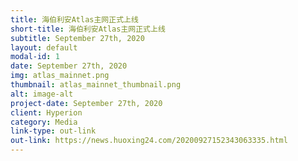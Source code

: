 ```yaml
---
title: 海伯利安Atlas主网正式上线
short-title: 海伯利安Atlas主网正式上线
subtitle: September 27th, 2020
layout: default
modal-id: 1
date: September 27th, 2020
img: atlas_mainnet.png
thumbnail: atlas_mainnet_thumbnail.png
alt: image-alt
project-date: September 27th, 2020
client: Hyperion
category: Media
link-type: out-link
out-link: https://news.huoxing24.com/20200927152343063335.html
---
```


